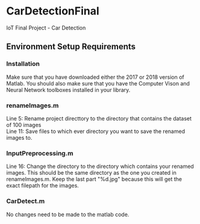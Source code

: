 # CarDetectionFinal
IoT Final Project - Car Detection

## Environment Setup Requirements

### Installation
Make sure that you have downloaded either the 2017 or 2018 version of Matlab.  You should also make sure that you have the Computer Vison and Neural Network toolboxes installed in your library.  

### renameImages.m
Line 5: Rename project directtory to the directory that contains the dataset of 100 images  
Line 11: Save files to which ever directory you want to save the renamed images to.

### InputPreprocessing.m
Line 16: Change the directory to the directory which contains your renamed images.  This should be the same directory as the one you created in renameImages.m.  Keep the last part "%d.jpg" because this will get the exact filepath for the images.

### CarDetect.m
No changes need to be made to the matlab code.
